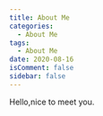```yaml
---
title: About Me
categories:
  - About Me
tags:
  - About Me
date: 2020-08-16
isComment: false
sidebar: false
---
```


Hello,nice to meet you.
